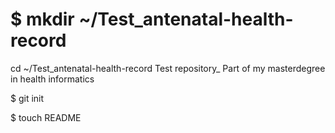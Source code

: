 $ mkdir ~/Test_antenatal-health-record
============================

cd ~/Test_antenatal-health-record
Test repository_ Part of my masterdegree in health informatics

$ git init

$ touch README

